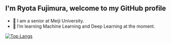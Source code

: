 ## I'm Ryota Fujimura, welcome to my GitHub profile
- 🔭 I am a senior at Meiji University.
- 🌱 I’m learning Machine Learning and Deep Learning at the moment.
<!--- 📫 How to reach me: ...-->

[![Top Langs](https://github-readme-stats.vercel.app/api/top-langs/?username=fuji12345&theme=vue-dark&show_icons=true&layout=compact)](https://github.com/mo-ri-regen/github-readme-stats)



